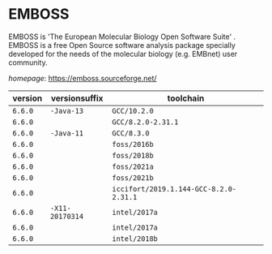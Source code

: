 # EMBOSS

EMBOSS is 'The European Molecular Biology Open Software Suite' . EMBOSS is a free Open Source software analysis package specially developed  for the needs of the molecular biology (e.g. EMBnet) user community.

*homepage*: <https://emboss.sourceforge.net/>

version | versionsuffix | toolchain
--------|---------------|----------
``6.6.0`` | ``-Java-13`` | ``GCC/10.2.0``
``6.6.0`` |  | ``GCC/8.2.0-2.31.1``
``6.6.0`` | ``-Java-11`` | ``GCC/8.3.0``
``6.6.0`` |  | ``foss/2016b``
``6.6.0`` |  | ``foss/2018b``
``6.6.0`` |  | ``foss/2021a``
``6.6.0`` |  | ``foss/2021b``
``6.6.0`` |  | ``iccifort/2019.1.144-GCC-8.2.0-2.31.1``
``6.6.0`` | ``-X11-20170314`` | ``intel/2017a``
``6.6.0`` |  | ``intel/2017a``
``6.6.0`` |  | ``intel/2018b``
